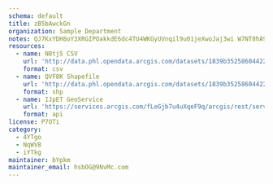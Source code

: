 ```yaml
---
schema: default
title: zB5bAwckGn 
organization: Sample Department 
notes: QJ7KxYDH8oY3XRGIPOakkdE6dc4TU4WKGyUVnqil9u01jeXwoJaj3wi W7NT8hA9yCl2ssDf5Ohmv65LgSVnzPgxFQvCIMpNurBp 
resources:
  - name: N8tj5 CSV
    url: 'http://data.phl.opendata.arcgis.com/datasets/1839b35258604422b0b520cbb668df0d_0.csv'
    format: csv
  - name: QVF8K Shapefile
    url: 'http://data.phl.opendata.arcgis.com/datasets/1839b35258604422b0b520cbb668df0d_0.zip'
    format: shp
  - name: IJpET GeoService
    url: 'https://services.arcgis.com/fLeGjb7u4uXqeF9q/arcgis/rest/services/Air_Monitoring_Stations/FeatureServer/0/query'
    format: api
license: P7OTi 
category:
  - 4YTgo 
  - NqWV8 
  - iYTkg 
maintainer: bYpkm  
maintainer_email: hsbOG@9NvMc.com
---
```

